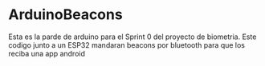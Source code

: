 # ArduinoBeacons
Esta es la parde de arduino para el Sprint 0 del proyecto de biometria. Este codigo junto a un ESP32 mandaran beacons por bluetooth para que los reciba una app android
